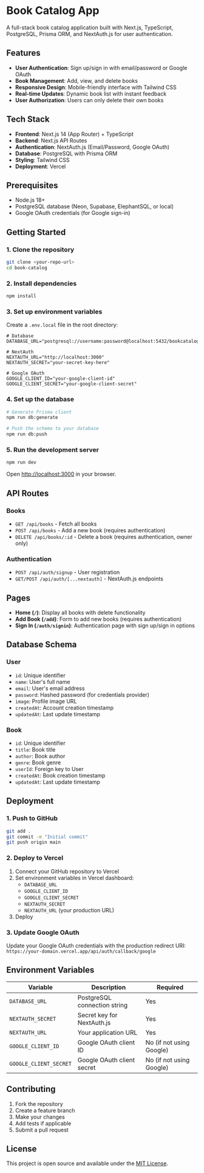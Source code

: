 # Book Catalog App

A full-stack book catalog application built with Next.js, TypeScript, PostgreSQL, Prisma ORM, and NextAuth.js for user authentication.

## Features

- **User Authentication**: Sign up/sign in with email/password or Google OAuth
- **Book Management**: Add, view, and delete books
- **Responsive Design**: Mobile-friendly interface with Tailwind CSS
- **Real-time Updates**: Dynamic book list with instant feedback
- **User Authorization**: Users can only delete their own books

## Tech Stack

- **Frontend**: Next.js 14 (App Router) + TypeScript
- **Backend**: Next.js API Routes
- **Authentication**: NextAuth.js (Email/Password, Google OAuth)
- **Database**: PostgreSQL with Prisma ORM
- **Styling**: Tailwind CSS
- **Deployment**: Vercel

## Prerequisites

- Node.js 18+ 
- PostgreSQL database (Neon, Supabase, ElephantSQL, or local)
- Google OAuth credentials (for Google sign-in)

## Getting Started

### 1. Clone the repository

```bash
git clone <your-repo-url>
cd book-catalog
```

### 2. Install dependencies

```bash
npm install
```

### 3. Set up environment variables

Create a `.env.local` file in the root directory:

```env
# Database
DATABASE_URL="postgresql://username:password@localhost:5432/bookcatalog"

# NextAuth
NEXTAUTH_URL="http://localhost:3000"
NEXTAUTH_SECRET="your-secret-key-here"

# Google OAuth
GOOGLE_CLIENT_ID="your-google-client-id"
GOOGLE_CLIENT_SECRET="your-google-client-secret"
```

### 4. Set up the database

```bash
# Generate Prisma client
npm run db:generate

# Push the schema to your database
npm run db:push
```

### 5. Run the development server

```bash
npm run dev
```

Open [http://localhost:3000](http://localhost:3000) in your browser.

## API Routes

### Books
- `GET /api/books` - Fetch all books
- `POST /api/books` - Add a new book (requires authentication)
- `DELETE /api/books/:id` - Delete a book (requires authentication, owner only)

### Authentication
- `POST /api/auth/signup` - User registration
- `GET/POST /api/auth/[...nextauth]` - NextAuth.js endpoints

## Pages

- **Home (`/`)**: Display all books with delete functionality
- **Add Book (`/add`)**: Form to add new books (requires authentication)
- **Sign In (`/auth/signin`)**: Authentication page with sign up/sign in options

## Database Schema

### User
- `id`: Unique identifier
- `name`: User's full name
- `email`: User's email address
- `password`: Hashed password (for credentials provider)
- `image`: Profile image URL
- `createdAt`: Account creation timestamp
- `updatedAt`: Last update timestamp

### Book
- `id`: Unique identifier
- `title`: Book title
- `author`: Book author
- `genre`: Book genre
- `userId`: Foreign key to User
- `createdAt`: Book creation timestamp
- `updatedAt`: Last update timestamp

## Deployment

### 1. Push to GitHub

```bash
git add .
git commit -m "Initial commit"
git push origin main
```

### 2. Deploy to Vercel

1. Connect your GitHub repository to Vercel
2. Set environment variables in Vercel dashboard:
   - `DATABASE_URL`
   - `GOOGLE_CLIENT_ID`
   - `GOOGLE_CLIENT_SECRET`
   - `NEXTAUTH_SECRET`
   - `NEXTAUTH_URL` (your production URL)
3. Deploy

### 3. Update Google OAuth

Update your Google OAuth credentials with the production redirect URI:
`https://your-domain.vercel.app/api/auth/callback/google`

## Environment Variables

| Variable | Description | Required |
|----------|-------------|----------|
| `DATABASE_URL` | PostgreSQL connection string | Yes |
| `NEXTAUTH_SECRET` | Secret key for NextAuth.js | Yes |
| `NEXTAUTH_URL` | Your application URL | Yes |
| `GOOGLE_CLIENT_ID` | Google OAuth client ID | No (if not using Google) |
| `GOOGLE_CLIENT_SECRET` | Google OAuth client secret | No (if not using Google) |

## Contributing

1. Fork the repository
2. Create a feature branch
3. Make your changes
4. Add tests if applicable
5. Submit a pull request

## License

This project is open source and available under the [MIT License](LICENSE). 